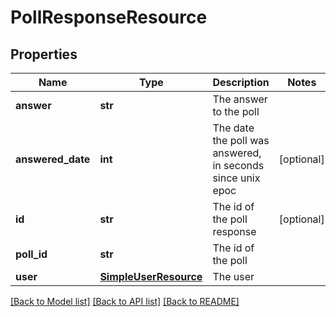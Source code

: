 # PollResponseResource

## Properties
Name | Type | Description | Notes
------------ | ------------- | ------------- | -------------
**answer** | **str** | The answer to the poll | 
**answered_date** | **int** | The date the poll was answered, in seconds since unix epoc | [optional] 
**id** | **str** | The id of the poll response | [optional] 
**poll_id** | **str** | The id of the poll | 
**user** | [**SimpleUserResource**](SimpleUserResource.md) | The user | 

[[Back to Model list]](../README.md#documentation-for-models) [[Back to API list]](../README.md#documentation-for-api-endpoints) [[Back to README]](../README.md)


